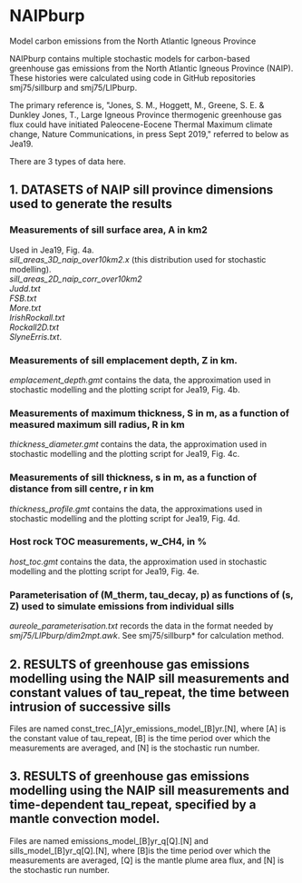 # NAIPburp
Model carbon emissions from the North Atlantic Igneous Province

NAIPburp contains multiple stochastic models for carbon-based greenhouse gas emissions from the North Atlantic Igneous Province (NAIP).  These histories were calculated using code in GitHub repositories smj75/sillburp and smj75/LIPburp.  

The primary reference is, "Jones, S. M., Hoggett, M., Greene, S. E. & Dunkley Jones, T.,  Large Igneous Province thermogenic greenhouse gas flux could have initiated Paleocene-Eocene Thermal Maximum climate change, Nature Communications, in press Sept 2019," referred to below as Jea19.

There are 3 types of data here.

## 1. DATASETS of NAIP sill province dimensions used to generate the results 
  
### Measurements of sill surface area, A in km2 
Used in Jea19, Fig. 4a.\
*sill_areas_3D_naip_over10km2.x* (this distribution used for stochastic modelling).\
*sill_areas_2D_naip_corr_over10km2*\
*Judd.txt*\
*FSB.txt*\
*More.txt*\
*IrishRockall.txt*\
*Rockall2D.txt*\
*SlyneErris.txt*.


### Measurements of sill emplacement depth, Z in km.
*emplacement_depth.gmt* contains the data, the approximation used in stochastic modelling and the plotting script for Jea19, Fig. 4b.  
  
### Measurements of maximum thickness, S in m, as a function of measured maximum sill radius, R in km
*thickness_diameter.gmt* contains the data, the approximation used in stochastic modelling and the plotting script for Jea19, Fig. 4c.  
  
### Measurements of sill thickness, s in m, as a function of distance from sill centre, r in km
*thickness_profile.gmt* contains the data, the approximations used in stochastic modelling and the plotting script for Jea19, Fig. 4d.  

### Host rock TOC measurements, w_CH4, in %
*host_toc.gmt* contains the data, the approximation used in stochastic modelling and the plotting script for Jea19, Fig. 4e.  

### Parameterisation of (M_therm, tau_decay, p) as functions of (s, Z) used to simulate emissions from individual sills
*aureole_parameterisation.txt* records the data in the format needed by *smj75/LIPburp/dim2mpt.awk*.  See smj75/sillburp* for calculation method.


## 2. RESULTS of greenhouse gas emissions modelling using the NAIP sill measurements and constant values of tau_repeat, the time between intrusion of successive sills

Files are named const_trec_[A]yr_emissions_model_[B]yr.[N], where [A] is the constant value of tau_repeat, [B] is the time period over which the measurements are averaged, and [N] is the stochastic run number.   


## 3. RESULTS of greenhouse gas emissions modelling using the NAIP sill measurements and time-dependent tau_repeat, specified by a mantle convection model.  

Files are named emissions_model_[B]yr_q[Q].[N] and sills_model_[B]yr_q[Q].[N], where [B]is the time period over which the measurements are averaged, [Q] is the mantle plume area flux, and [N] is the stochastic run number.  
